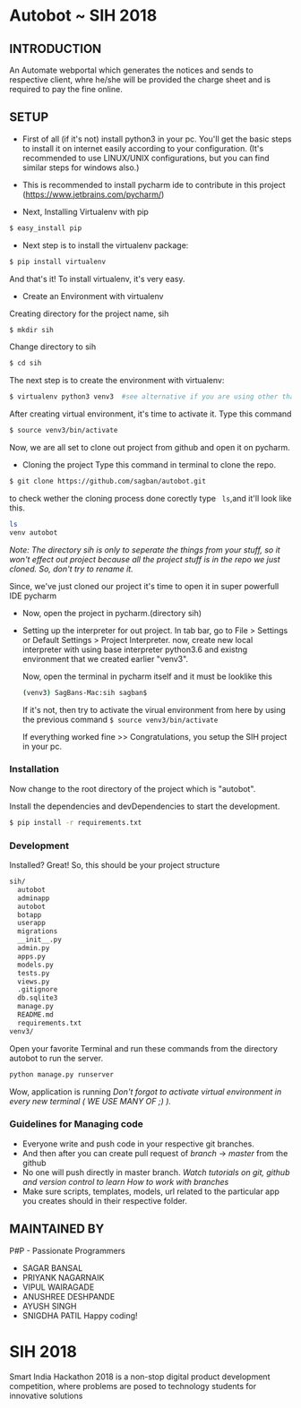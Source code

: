 # Autobot ~ SIH 2018

INTRODUCTION
------------

An Automate webportal which generates the notices and sends to respective client, whre he/she will be provided the charge sheet and is required to pay the fine online.


SETUP
-----

* First of all (if it's not) install python3 in your pc. You'll get the basic steps to install it on internet easily according to your configuration. (It's recommended to use LINUX/UNIX configurations, but you can find similar steps for windows also.)
* This is recommended to install pycharm ide to contribute in this project (https://www.jetbrains.com/pycharm/)

* Next, Installing Virtualenv with pip
```sh
$ easy_install pip
```
* Next step is to install the virtualenv package: 

```sh
$ pip install virtualenv
```

 And that's it! To install virtualenv, it's very easy.

* Create an Environment with virtualenv

Creating directory for the project name, sih
```sh
$ mkdir sih
```
 Change directory to sih
```sh
$ cd sih
```
 The next step is to create the environment with virtualenv:
```sh
$ virtualenv python3 venv3  #see alternative if you are using other than UNIX.
```
 After creating virtual environment, it's time to activate it. Type this command
```sh
$ source venv3/bin/activate
```

 Now, we are all set to clone out project from github and open it on pycharm.
 
* Cloning the project
 Type this command in terminal to clone the repo.
```sh
$ git clone https://github.com/sagban/autobot.git
```
 to check wether the cloning process done corectly type ``` ls```,and it'll look like this.
```sh
ls
venv autobot
``` 


   *Note: The directory sih is only to seperate the things from your stuff, so it won't effect out project because all the project stuff is in the repo we just cloned. So, don't try to rename it.*
  
  Since, we've just cloned our project it's time to open it in super powerfull IDE pycharm
 * Now, open the project in pycharm.(directory sih)
 * Setting up the interpreter for out project.
   In tab bar, go to File > Settings or Default Settings > Project Interpreter.
   now, create new local interpreter with using base interpreter python3.6 and existng environment that we created earlier "venv3".
    
    Now, open the terminal in pycharm itself and it must be looklike this
    ```sh
    (venv3) SagBans-Mac:sih sagban$ 
    ```
    If it's not, then try to activate the virual environment from here by using the previous command 
    ```$ source venv3/bin/activate```
    
    If everything worked fine >>
    Congratulations, you setup the SIH project in your pc.
    
    

### Installation

Now change to the root directory of the project which is "autobot".

Install the dependencies and devDependencies to start the development.

```sh
$ pip install -r requirements.txt
```

### Development

Installed? Great!
So, this should be your project structure
```sh
sih/
  autobot
  adminapp
  autobot
  botapp
  userapp
  migrations
  __init__.py
  admin.py
  apps.py
  models.py
  tests.py
  views.py
  .gitignore
  db.sqlite3
  manage.py
  README.md
  requirements.txt
venv3/
```

Open your favorite Terminal and run these commands from the directory autobot to run the server.

```sh
python manage.py runserver
```
Wow, application is running
*Don't forgot to activate virtual environment in every new terminal ( WE USE MANY OF ;) ).*


### Guidelines for Managing code

* Everyone write and push code in your respective git branches.
* And then after you can create pull request of *branch* -> *master* from the github
* No one will push directly in master branch.
*Watch tutorials on git, github and version control to learn How to work with branches*
* Make sure scripts, templates, models, url related to the particular app you creates should in their respective folder. 

MAINTAINED BY
-------------
P#P - Passionate Programmers
 * SAGAR BANSAL
 * PRIYANK NAGARNAIK
 * VIPUL WAIRAGADE
 * ANUSHREE DESHPANDE
 * AYUSH SINGH
 * SNIGDHA PATIL
Happy coding!

# SIH 2018
Smart India Hackathon 2018 is a non-stop digital product development competition, where problems are posed to technology students for innovative solutions

